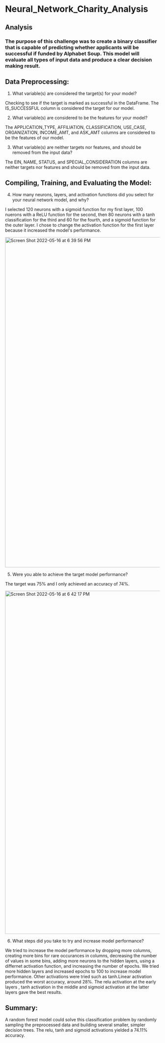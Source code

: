 # Neural_Network_Charity_Analysis

## Analysis
### The purpose of this challenge was to create a binary classifier that is capable of predicting whether applicants will be successful if funded by Alphabet Soup. This model will evaluate all types of input data and produce a clear decision making result. 

## Data Preprocessing:
1. What variable(s) are considered the target(s) for your model?

Checking to see if the target is marked as successful in the DataFrame. The IS_SUCCESSFUL column is considered the target for our model.

2. What variable(s) are considered to be the features for your model?

The APPLICATION_TYPE, AFFILIATION, CLASSIFICATION, USE_CASE, ORGANIZATION, INCOME_AMT, and ASK_AMT columns are considered to be the features of our model.

3. What variable(s) are neither targets nor features, and should be removed from the input data?

The EIN, NAME, STATUS, and SPECIAL_CONSIDERATION columns are neither targets nor features and should be removed from the input data.

## Compiling, Training, and Evaluating the Model:
4. How many neurons, layers, and activation functions did you select for your neural network model, and why?

I selected 120 neurons with a sigmoid function for my first layer, 100 nuerons with a ReLU function for the second, then 80 neurons with a tanh classification for the third and 60 for the fourth, and a sigmoid function for the outer layer. I chose to change the activation function for the first layer because it increased the model's performance.

<img width="1074" alt="Screen Shot 2022-05-16 at 6 39 56 PM" src="https://user-images.githubusercontent.com/95302013/168694260-2846adb6-1dca-4a3d-bb76-2ead035b99b6.png">


5. Were you able to achieve the target model performance?

The target was 75% and I only achieved an accuracy of 74%.

<img width="1116" alt="Screen Shot 2022-05-16 at 6 42 17 PM" src="https://user-images.githubusercontent.com/95302013/168694199-9259b518-2ac9-43a0-8862-9d7ac1c7cbdc.png">


6. What steps did you take to try and increase model performance?

We tried to increase the model performance by dropping more columns, creating more bins for rare occurances in columns, decreasing the number of values in some bins, adding more neurons to the hidden layers, using a differnet activation function, and increasing the number of epochs. We tried more hidden layers and increased epochs to 100 to increase model performance. Other activations were tried such as tanh.Linear activation produced the worst accuracy, around 28%. The relu activation at the early layers , tanh activation in the middle and sigmoid activation at the latter layers gave the best results.

## Summary:

A random forest model could solve this classification problem by randomly sampling the preprocessed data and building several smaller, simpler decision trees. The relu, tanh and sigmoid activations yielded a 74.11% accuracy.
